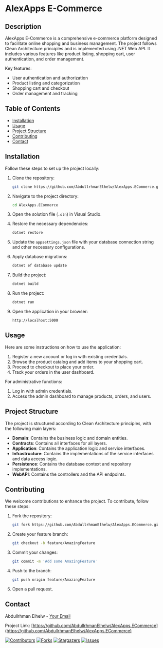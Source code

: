 # AlexApps E-Commerce

## Description
AlexApps E-Commerce is a comprehensive e-commerce platform designed to facilitate online shopping and business management. The project follows Clean Architecture principles and is implemented using .NET Web API. It includes various features like product listing, shopping cart, user authentication, and order management.

Key features:
- User authentication and authorization
- Product listing and categorization
- Shopping cart and checkout
- Order management and tracking

## Table of Contents
- [Installation](#installation)
- [Usage](#usage)
- [Project Structure](#project-structure)
- [Contributing](#contributing)
- [Contact](#contact)

## Installation
Follow these steps to set up the project locally:

1. Clone the repository:
    ```sh
    git clone https://github.com/AbdullrhmanElhelw/AlexApps.ECommerce.git
    ```

2. Navigate to the project directory:
    ```sh
    cd AlexApps.ECommerce
    ```

3. Open the solution file (`.sln`) in Visual Studio.

4. Restore the necessary dependencies:
    ```sh
    dotnet restore
    ```

5. Update the `appsettings.json` file with your database connection string and other necessary configurations.

6. Apply database migrations:
    ```sh
    dotnet ef database update
    ```

7. Build the project:
    ```sh
    dotnet build
    ```

8. Run the project:
    ```sh
    dotnet run
    ```

9. Open the application in your browser:
    ```
    http://localhost:5000
    ```

## Usage
Here are some instructions on how to use the application:

1. Register a new account or log in with existing credentials.
2. Browse the product catalog and add items to your shopping cart.
3. Proceed to checkout to place your order.
4. Track your orders in the user dashboard.

For administrative functions:
1. Log in with admin credentials.
2. Access the admin dashboard to manage products, orders, and users.

## Project Structure
The project is structured according to Clean Architecture principles, with the following main layers:

- **Domain**: Contains the business logic and domain entities.
- **Contracts**: Contains all interfaces for all layers.
- **Application**: Contains the application logic and service interfaces.
- **Infrastructure**: Contains the implementations of the service interfaces and data access logic.
- **Persistence**: Contains the database context and repository implementations.
- **WebAPI**: Contains the controllers and the API endpoints.

## Contributing
We welcome contributions to enhance the project. To contribute, follow these steps:

1. Fork the repository:
    ```sh
    git fork https://github.com/AbdullrhmanElhelw/AlexApps.ECommerce.git
    ```

2. Create your feature branch:
    ```sh
    git checkout -b feature/AmazingFeature
    ```

3. Commit your changes:
    ```sh
    git commit -m 'Add some AmazingFeature'
    ```

4. Push to the branch:
    ```sh
    git push origin feature/AmazingFeature
    ```

5. Open a pull request.

## Contact
Abdullrhman Elhelw - [Your Email](mailto:elhelw258@gmail.com)

Project Link: [https://github.com/AbdullrhmanElhelw/AlexApps.ECommerce](https://github.com/AbdullrhmanElhelw/AlexApps.ECommerce)

[![Contributors](https://img.shields.io/github/contributors/AbdullrhmanElhelw/AlexApps.ECommerce.svg)](https://github.com/AbdullrhmanElhelw/AlexApps.ECommerce/graphs/contributors)
[![Forks](https://img.shields.io/github/forks/AbdullrhmanElhelw/AlexApps.ECommerce.svg)](https://github.com/AbdullrhmanElhelw/AlexApps.ECommerce/network/members)
[![Stargazers](https://img.shields.io/github/stars/AbdullrhmanElhelw/AlexApps.ECommerce.svg)](https://github.com/AbdullrhmanElhelw/AlexApps.ECommerce/stargazers)
[![Issues](https://img.shields.io/github/issues/AbdullrhmanElhelw/AlexApps.ECommerce.svg)](https://github.com/AbdullrhmanElhelw/AlexApps.ECommerce/issues)
